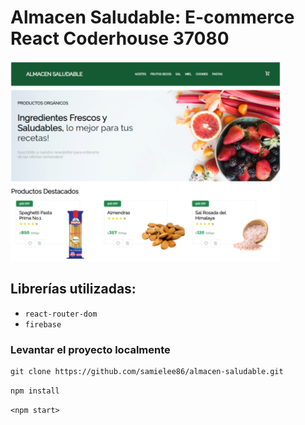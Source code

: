 # Almacen Saludable: E-commerce React Coderhouse 37080

[![](public/Sample.png)](https://almacen-saludable-j8lb.vercel.app)

## Librerías utilizadas:

- `react-router-dom`
- `firebase`

### Levantar el proyecto localmente

```
git clone https://github.com/samielee86/almacen-saludable.git
```

`npm install`

`<npm start>`

